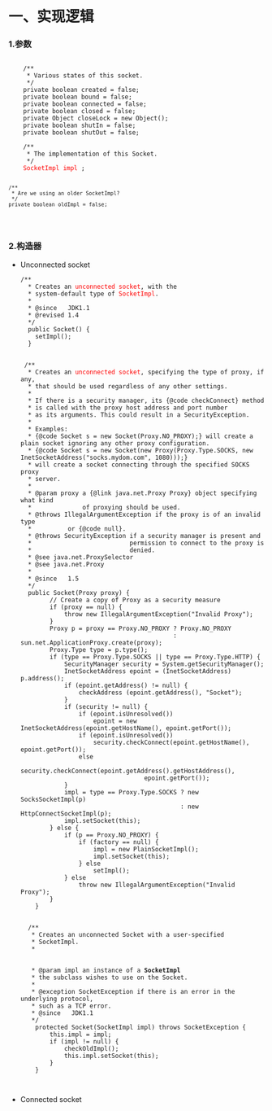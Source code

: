 <h1>一、实现逻辑</h1>
<h3>1.参数</h3>
<pre><code>
    /**
     * Various states of this socket.
     */
    private boolean created = false;
    private boolean bound = false;
    private boolean connected = false;
    private boolean closed = false;
    private Object closeLock = new Object();
    private boolean shutIn = false;
    private boolean shutOut = false;<br>
    /**
     * The implementation of this Socket.
     */
    <font style="color:red">SocketImpl impl</font> ;

    /**
     * Are we using an older SocketImpl?
     */
    private boolean oldImpl = false;
</code></pre>
<h3>2.构造器</h3>
<ul>
	<li>Unconnected socket</li>
	<pre><code>/**
  * Creates an <font color="red">unconnected socket</font>, with the
  * system-default type of <font color="red">SocketImpl</font>.
  *
  * @since   JDK1.1
  * @revised 1.4
  */
  public Socket() {
	setImpl();
  }
 <br>
 /**
  * Creates an <font color="red">unconnected socket</font>, specifying the type of proxy, if any,
  * that should be used regardless of any other settings.
  * 
  * If there is a security manager, its {@code checkConnect} method
  * is called with the proxy host address and port number
  * as its arguments. This could result in a SecurityException.
  * 
  * Examples:
  * {@code Socket s = new Socket(Proxy.NO_PROXY);} will create a plain socket ignoring any other proxy configuration.
  * {@code Socket s = new Socket(new Proxy(Proxy.Type.SOCKS, new InetSocketAddress("socks.mydom.com", 1080)));}
  * will create a socket connecting through the specified SOCKS proxy
  * server.
  *
  * @param proxy a {@link java.net.Proxy Proxy} object specifying what kind
  *              of proxying should be used.
  * @throws IllegalArgumentException if the proxy is of an invalid type
  *          or {@code null}.
  * @throws SecurityException if a security manager is present and
  *                           permission to connect to the proxy is
  *                           denied.
  * @see java.net.ProxySelector
  * @see java.net.Proxy
  *
  * @since   1.5
  */
  public Socket(Proxy proxy) {
        // Create a copy of Proxy as a security measure
        if (proxy == null) {
            throw new IllegalArgumentException("Invalid Proxy");
        }
        Proxy p = proxy == Proxy.NO_PROXY ? Proxy.NO_PROXY
                                          : sun.net.ApplicationProxy.create(proxy);
        Proxy.Type type = p.type();
        if (type == Proxy.Type.SOCKS || type == Proxy.Type.HTTP) {
            SecurityManager security = System.getSecurityManager();
            InetSocketAddress epoint = (InetSocketAddress) p.address();
            if (epoint.getAddress() != null) {
                checkAddress (epoint.getAddress(), "Socket");
            }
            if (security != null) {
                if (epoint.isUnresolved())
                    epoint = new InetSocketAddress(epoint.getHostName(), epoint.getPort());
                if (epoint.isUnresolved())
                    security.checkConnect(epoint.getHostName(), epoint.getPort());
                else
                    security.checkConnect(epoint.getAddress().getHostAddress(),
                                  epoint.getPort());
            }
            impl = type == Proxy.Type.SOCKS ? new SocksSocketImpl(p)
                                            : new HttpConnectSocketImpl(p);
            impl.setSocket(this);
        } else {
            if (p == Proxy.NO_PROXY) {
                if (factory == null) {
                    impl = new PlainSocketImpl();
                    impl.setSocket(this);
                } else
                    setImpl();
            } else
                throw new IllegalArgumentException("Invalid Proxy");
        }
    }
    <br>
  /**
   * Creates an unconnected Socket with a user-specified
   * SocketImpl.
   * <P>
   * @param impl an instance of a <B>SocketImpl</B>
   * the subclass wishes to use on the Socket.
   *
   * @exception SocketException if there is an error in the underlying protocol,
   * such as a TCP error.
   * @since   JDK1.1
   */
    protected Socket(SocketImpl impl) throws SocketException {
        this.impl = impl;
        if (impl != null) {
            checkOldImpl();
            this.impl.setSocket(this);
        }
    }
	</code></pre>
	<li>Connected socket</li>
</ul>